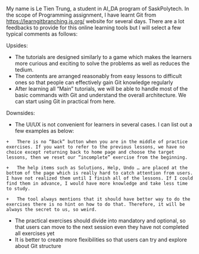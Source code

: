 My name is Le Tien Trung, a student in AI_DA program of SaskPolytech. In the scope of Programming assignment, I have learnt Git from https://learngitbranching.js.org/ website for several days. There are a lot feedbacks to provide for this online learning tools but I will select a few typical comments as follows: 

Upsides:

   *	The tutorials are designed similarly to a game which makes the learners more curious and exciting to solve the problems as well as reduces the tedium. 
   *	The contents are arranged reasonably from easy lessons to difficult ones so that people can effectively gain Git knowledge regularly
   *	After learning all “Main” tutorials, we will be able to handle most of the basic commands with Git and understand the overall architecture. We can start using Git in practical from here. 

Downsides: 
   
   *	The UI/UX is not  convenient for learners in several cases. I can list out a few examples as below:
	
	+	There is no “Back” button when you are in the middle of practice exercises. If you want to refer to the previous lessons, we have no choice except returning back to home page and choose the target lessons, then we reset our “incomplete” exercise from the beginning. 
	
	+	The help items such as Solutions, Help, Undo … are placed at the bottom of the page which is really hard to catch attention from users. I have not realized them until I finish all of the lessons. If I could find them in advance, I would have more knowledge and take less time to study. 
	
	+	The tool always mentions that it should have better way to do the exercises there is no hint on how to do that. Therefore, it will be always the secret to us, so weird. 
   
   *	The practical exercises should divide into mandatory and optional, so that users can move to the next session even they have not completed all exercises yet
   *	It is better to create more flexibilities so that users can try and explore about Git structure

